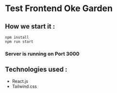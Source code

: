 # Test Frontend Oke Garden

## How we start it :
```
npm install
npm run start
```

### Server is running on Port 3000

## Technologies used :
- React.js
- Tailwind.css
